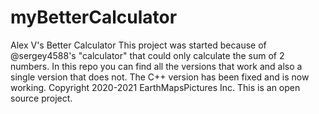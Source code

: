 # myBetterCalculator
Alex V's Better Calculator
This project was started because of @sergey4588's "calculator" that could only calculate the sum of 2 numbers.
In this repo you can find all the versions that work and also a single version that does not. The C++ version has been fixed and is now working.
Copyright 2020-2021 EarthMapsPictures Inc. This is an open source project.